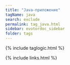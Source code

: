 ```yaml
---
title: "Java-приложение"
tagName: java
search: exclude
permalink: tag_java.html
sidebar: evotordoc_sidebar
folder: tags
---
```

{% include taglogic.html %}

{% include links.html %}
